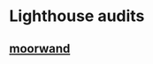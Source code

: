 # Lighthouse audits

## [moorwand](https://gholm.github.io/lighthouse/www.moorwand.com_2019-10-29_13-11-53.html)

